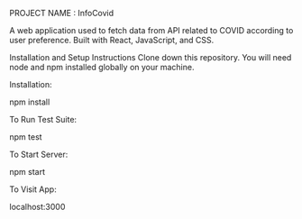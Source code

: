 PROJECT NAME : InfoCovid

A web application used to fetch data from API related to COVID according to user preference.
Built with React, JavaScript, and CSS.


Installation and Setup Instructions
Clone down this repository. You will need node and npm installed globally on your machine.

Installation:

npm install

To Run Test Suite:

npm test

To Start Server:

npm start

To Visit App:

localhost:3000
